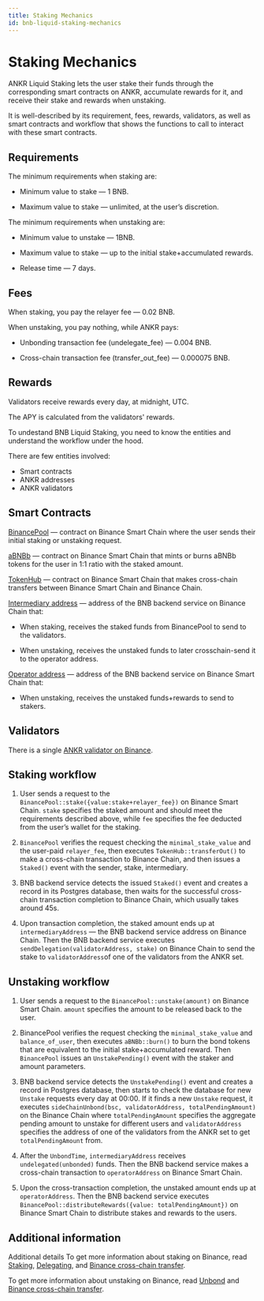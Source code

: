 ```yaml
---
title: Staking Mechanics
id: bnb-liquid-staking-mechanics
---
```


# Staking Mechanics

ANKR Liquid Staking lets the user stake their funds through the corresponding smart contracts on ANKR, accumulate rewards for it, and receive their stake and rewards when unstaking.

It is well-described by its requirement, fees, rewards, validators, as well as smart contracts and workflow that shows the functions to call to interact with these smart contracts.


## Requirements

The minimum requirements when staking are:

* Minimum value to stake — 1 BNB.

* Maximum value to stake — unlimited, at the user’s discretion.

The minimum requirements when unstaking are:

* Minimum value to unstake — 1BNB.

* Maximum value to stake — up to the initial stake+accumulated rewards.

* Release time — 7 days.


## Fees

When staking, you pay the relayer fee — 0.02 BNB.

When unstaking, you pay nothing, while ANKR pays:

* Unbonding transaction fee (undelegate_fee) — 0.004 BNB.

* Cross-chain transaction fee (transfer_out_fee) — 0.000075 BNB.


## Rewards

Validators receive rewards every day, at midnight, UTC.

The APY is calculated from the validators' rewards.

To undestand BNB Liquid Staking, you need to know the entities and understand the workflow under the hood.

There are few entities involved:
* Smart contracts
* ANKR addresses
* ANKR validators


## Smart Contracts

[BinancePool](https://bscscan.com/address/0x66bea595aefd5a65799a920974b377ed20071118) — contract on Binance Smart Chain where the user sends their initial staking or unstaking request.

[aBNBb](https://bscscan.com/token/0xbb1aa6e59e5163d8722a122cd66eba614b59df0d) — contract on Binance Smart Chain that mints or burns aBNBb tokens for the user in 1:1 ratio with the staked amount.

[TokenHub](https://bscscan.com/address/0x0000000000000000000000000000000000001004) — contract on Binance Smart Chain that makes cross-chain transfers between Binance Smart Chain and Binance Chain.

[Intermediary address](https://explorer.binance.org/address/bnb1lyhlnk763duq48rmctftxlde6ax3htxkxnay3e)  — address of the BNB backend service on Binance Chain that:

* When staking, receives the staked funds from BinancePool to send to the validators. 

* When unstaking, receives the unstaked funds to later crosschain-send it to the operator address. 

[Operator address](https://bscscan.com/address/0x4069d8a3de3a72eca86ca5e0a4b94619085e7362) — address of the BNB backend service on Binance Smart Chain that:

* When unstaking, receives the unstaked funds+rewards to send to stakers.


## Validators

There is a single [ANKR validator on Binance](https://www.bnbchain.world/en/staking/validator/bva1xnudjls7x4p48qrk0j247htt7rl2k2dzp3mr3j).


## Staking workflow

1. User sends a request to the `BinancePool::stake({value:stake+relayer_fee})` on Binance Smart Chain. `stake` specifies the staked amount and should meet the requirements described above, while `fee` specifies the fee deducted from the user’s wallet for the staking. 

2. `BinancePool` verifies the request checking the `minimal_stake_value` and the user-paid `relayer_fee`, then executes `TokenHub::transferOut()` to make a cross-chain transaction to Binance Chain, and then issues a `Staked()` event with the sender, stake, intermediary. 

3. BNB backend service detects the issued `Staked()` event and creates a record in its Postgres database, then waits for the successful cross-chain transaction completion to Binance Chain, which usually takes around 45s.

4. Upon transaction completion, the staked amount ends up at `intermediaryAddress` — the BNB backend service address on Binance Chain. Then the BNB backend service executes `sendDelegation(validatorAddress, stake)` on Binance Chain to send the stake to `validatorAddress`of one of the validators from the ANKR set.

## Unstaking workflow

1. User sends a request to the `BinancePool::unstake(amount)` on Binance Smart Chain. `amount` specifies the amount to be released back to the user.

2. BinancePool verifies the request checking the `minimal_stake_value` and `balance_of_user`, then executes `aBNBb::burn()` to burn the bond tokens that are equivalent to the initial stake+accumulated reward. Then `BinancePool` issues an `UnstakePending()` event with the staker and amount parameters. 

3. BNB backend service detects the `UnstakePending()` event and creates a record in Postgres database, then starts to check the database for new `Unstake` requests every day at 00:00. If it finds a new `Unstake` request, it executes `sideChainUnbond(bsc, validatorAddress, totalPendingAmount)` on the Binance Chain where `totalPendingAmount` specifies the aggregate pending amount to unstake for different users and `validatorAddress` specifies the address of one of the validators from the ANKR set to get `totalPendingAmount` from. 

4. After the `UnbondTime`, `intermediaryAddress` receives `undelegated(unbonded)` funds. Then the BNB backend service makes a cross-chain transaction to `operatorAddress` on Binance Smart Chain.

5. Upon the cross-transaction completion, the unstaked amount ends up at `operatorAddress`. Then the BNB backend service executes `BinancePool::distributeRewards({value: totalPendingAmount})` on Binance Smart Chain to distribute stakes and rewards to the users.

## Additional information

Additional details
To get more information about staking on Binance, read [Staking](https://docs.binance.org/smart-chain/validator/Parameters.html), [Delegating](https://docs.binance.org/faq/bsc/del.html), and [Binance cross-chain transfer](https://docs.binance.org/smart-chain/developer/cross-chain-transfer.html).

To get more information about unstaking on Binance, read [Unbond](https://docs.binance.org/faq/bsc/del.html#when-can-i-receive-my-undelegated-bnb) and [Binance cross-chain transfer](https://docs.binance.org/smart-chain/developer/cross-chain-transfer.html).